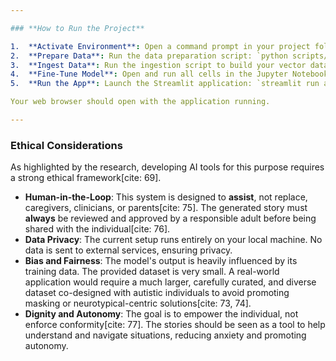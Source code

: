```yaml
---

### **How to Run the Project**

1.  **Activate Environment**: Open a command prompt in your project folder and run: `.\venv\Scripts\activate`
2.  **Prepare Data**: Run the data preparation script: `python scripts/01_prepare_data.py`
3.  **Ingest Data**: Run the ingestion script to build your vector database: `python scripts/02_ingest_to_chromadb.py`
4.  **Fine-Tune Model**: Open and run all cells in the Jupyter Notebook: `notebooks/03_finetune_llm.ipynb`. This will take some time and will create the `models/gpt2-social-story-finetuned` folder.
5.  **Run the App**: Launch the Streamlit application: `streamlit run app.py`

Your web browser should open with the application running.

---
```


### **Ethical Considerations**

As highlighted by the research, developing AI tools for this purpose requires a strong ethical framework[cite: 69].

* **Human-in-the-Loop**: This system is designed to **assist**, not replace, caregivers, clinicians, or parents[cite: 75]. The generated story must **always** be reviewed and approved by a responsible adult before being shared with the individual[cite: 76].
* **Data Privacy**: The current setup runs entirely on your local machine. No data is sent to external services, ensuring privacy.
* **Bias and Fairness**: The model's output is heavily influenced by its training data. The provided dataset is very small. A real-world application would require a much larger, carefully curated, and diverse dataset co-designed with autistic individuals to avoid promoting masking or neurotypical-centric solutions[cite: 73, 74].
* **Dignity and Autonomy**: The goal is to empower the individual, not enforce conformity[cite: 77]. The stories should be seen as a tool to help understand and navigate situations, reducing anxiety and promoting autonomy.